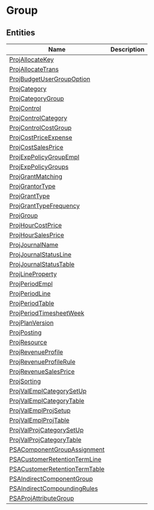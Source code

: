 
# Group


## Entities

|Name|Description|
|---|---|
|[ProjAllocateKey](ProjAllocateKey.cdm.json)||
|[ProjAllocateTrans](ProjAllocateTrans.cdm.json)||
|[ProjBudgetUserGroupOption](ProjBudgetUserGroupOption.cdm.json)||
|[ProjCategory](ProjCategory.cdm.json)||
|[ProjCategoryGroup](ProjCategoryGroup.cdm.json)||
|[ProjControl](ProjControl.cdm.json)||
|[ProjControlCategory](ProjControlCategory.cdm.json)||
|[ProjControlCostGroup](ProjControlCostGroup.cdm.json)||
|[ProjCostPriceExpense](ProjCostPriceExpense.cdm.json)||
|[ProjCostSalesPrice](ProjCostSalesPrice.cdm.json)||
|[ProjExpPolicyGroupEmpl](ProjExpPolicyGroupEmpl.cdm.json)||
|[ProjExpPolicyGroups](ProjExpPolicyGroups.cdm.json)||
|[ProjGrantMatching](ProjGrantMatching.cdm.json)||
|[ProjGrantorType](ProjGrantorType.cdm.json)||
|[ProjGrantType](ProjGrantType.cdm.json)||
|[ProjGrantTypeFrequency](ProjGrantTypeFrequency.cdm.json)||
|[ProjGroup](ProjGroup.cdm.json)||
|[ProjHourCostPrice](ProjHourCostPrice.cdm.json)||
|[ProjHourSalesPrice](ProjHourSalesPrice.cdm.json)||
|[ProjJournalName](ProjJournalName.cdm.json)||
|[ProjJournalStatusLine](ProjJournalStatusLine.cdm.json)||
|[ProjJournalStatusTable](ProjJournalStatusTable.cdm.json)||
|[ProjLineProperty](ProjLineProperty.cdm.json)||
|[ProjPeriodEmpl](ProjPeriodEmpl.cdm.json)||
|[ProjPeriodLine](ProjPeriodLine.cdm.json)||
|[ProjPeriodTable](ProjPeriodTable.cdm.json)||
|[ProjPeriodTimesheetWeek](ProjPeriodTimesheetWeek.cdm.json)||
|[ProjPlanVersion](ProjPlanVersion.cdm.json)||
|[ProjPosting](ProjPosting.cdm.json)||
|[ProjResource](ProjResource.cdm.json)||
|[ProjRevenueProfile](ProjRevenueProfile.cdm.json)||
|[ProjRevenueProfileRule](ProjRevenueProfileRule.cdm.json)||
|[ProjRevenueSalesPrice](ProjRevenueSalesPrice.cdm.json)||
|[ProjSorting](ProjSorting.cdm.json)||
|[ProjValEmplCategorySetUp](ProjValEmplCategorySetUp.cdm.json)||
|[ProjValEmplCategoryTable](ProjValEmplCategoryTable.cdm.json)||
|[ProjValEmplProjSetup](ProjValEmplProjSetup.cdm.json)||
|[ProjValEmplProjTable](ProjValEmplProjTable.cdm.json)||
|[ProjValProjCategorySetUp](ProjValProjCategorySetUp.cdm.json)||
|[ProjValProjCategoryTable](ProjValProjCategoryTable.cdm.json)||
|[PSAComponentGroupAssignment](PSAComponentGroupAssignment.cdm.json)||
|[PSACustomerRetentionTermLine](PSACustomerRetentionTermLine.cdm.json)||
|[PSACustomerRetentionTermTable](PSACustomerRetentionTermTable.cdm.json)||
|[PSAIndirectComponentGroup](PSAIndirectComponentGroup.cdm.json)||
|[PSAIndirectCompoundingRules](PSAIndirectCompoundingRules.cdm.json)||
|[PSAProjAttributeGroup](PSAProjAttributeGroup.cdm.json)||
